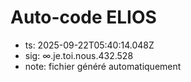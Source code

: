 # Auto-code ELIOS
- ts: 2025-09-22T05:40:14.048Z
- sig: ∞.je.toi.nous.432.528
- note: fichier généré automatiquement